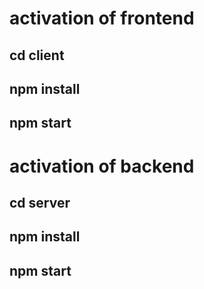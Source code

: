 # activation of frontend 
## cd client 
## npm install
## npm start

# activation of backend 

## cd server
## npm install
## npm start


